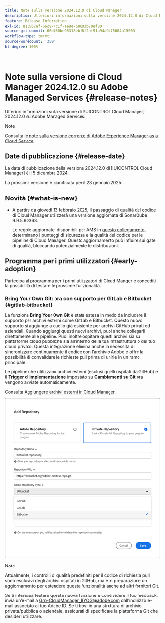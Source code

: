 ```yaml
---
title: Note sulla versione 2024.12.0 di Cloud Manager
description: Ulteriori informazioni sulla versione 2024.12.0 di Cloud Manager su Adobe Managed Services.
feature: Release Information
exl-id: 811567af-66c9-4c1f-ae9e-60603b70ef80
source-git-commit: 60db60be95318ebf6f2af91a94a9475604a15003
workflow-type: tm+mt
source-wordcount: '359'
ht-degree: 100%

---
```


# Note sulla versione di Cloud Manager 2024.12.0 su Adobe Managed Services {#release-notes}

<!-- RELEASE WIKI  https://wiki.corp.adobe.com/display/DMSArchitecture/Cloud+Manager+2024.12.0+Release -->

Ulteriori informazioni sulla versione di [!UICONTROL Cloud Manager] 2024.12.0 su Adobe Managed Services.

>[!NOTE]
>
>Consulta le [note sulla versione corrente di Adobe Experience Manager as a Cloud Service](https://experienceleague.adobe.com/it/docs/experience-manager-cloud-service/content/release-notes/home).

## Date di pubblicazione {#release-date}

<!-- SAVE FOR FUTURE POSSIBLE USE No notable bugs or features for the September release of Cloud Manager. -->

La data di pubblicazione della versione 2024.12.0 di [!UICONTROL Cloud Manager] è il 5 dicembre 2024.

La prossima versione è pianificata per il 23 gennaio 2025.

## Novità {#what-is-new}

<!-- * The AEM Code Quality step now uses SonarQube 9.9 Server, replacing the older 7.4 version. This upgrade brings additional security, performance, and code quality checks, offering more comprehensive analysis and coverage for your projects. --> <!-- CMGR-45683 -->

* A partire da giovedì 13 febbraio 2025, il passaggio di qualità del codice di Cloud Manager utilizzerà una versione aggiornata di SonarQube 9.9.5.90363.

  Le regole aggiornate, disponibili per AMS in [questo collegamento](/help/using/code-quality-testing.md#code-quality-testing-step), determinano i punteggi di sicurezza e la qualità del codice per le pipeline di Cloud Manager. Questo aggiornamento può influire sui gate di qualità, bloccando potenzialmente le distribuzioni.

## Programma per i primi utilizzatori {#early-adoption}

Partecipa al programma per i primi utilizzatori di Cloud Manger e concediti la possibilità di testare le prossime funzionalità.

### Bring Your Own Git: ora con supporto per GitLab e Bitbucket {#gitlab-bitbucket}

<!-- BOTH CS & AMS -->

La funzione **Bring Your Own Git** è stata estesa in modo da includere il supporto per archivi esterni come GitLab e Bitbucket. Questo nuovo supporto si aggiunge a quello già esistente per archivi GitHub privati ed aziendali. Quando aggiungi questi nuovi archivi, puoi anche collegarli direttamente alle pipeline. Puoi inoltre ospitare questi archivi sia su piattaforme cloud pubbliche sia all’interno della tua infrastruttura o del tuo cloud privato. Questa integrazione elimina anche la necessità di sincronizzare continuamente il codice con l’archivio Adobe e offre la possibilità di convalidare le richieste pull prima di unirle in un ramo principale.

Le pipeline che utilizzano archivi esterni (esclusi quelli ospitati da GitHub) e il **Trigger di implementazione** impostato su **Cambiamenti su Git** ora vengono avviate automaticamente.

Consulta [Aggiungere archivi esterni in Cloud Manager](/help/managing-code/external-repositories.md).

![Finestra di dialogo Aggiungi archivio](/help/release-notes/assets/repositories-add-release-notes.png)

>[!NOTE]
>
>Attualmente, i controlli di qualità predefiniti per il codice di richiesta pull sono esclusivi degli archivi ospitati in GitHub, ma è in preparazione un aggiornamento per estendere questa funzionalità anche ad altri fornitori Git.

Se ti interessa testare questa nuova funzione e condividere il tuo feedback, invia un’e-mail a [Grp-CloudManager_BYOG@adobe.com](mailto:Grp-CloudManager_BYOG@adobe.com) dall’indirizzo e-mail associato al tuo Adobe ID. Se ti trovi in una struttura di archivio privata/pubblica o aziendale, assicurati di specificare la piattaforma Git che desideri utilizzare.


<!-- ## Bug fixes {#bug-fixes}

* A

Known Issues {#known-issues}

* A -->
